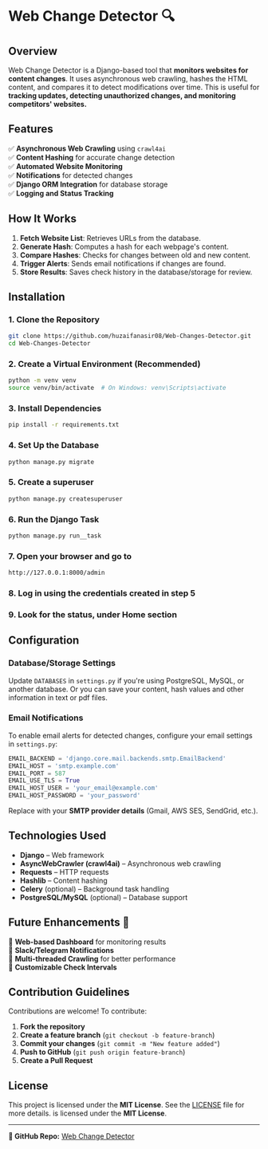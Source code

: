 # Web Change Detector 🔍

## Overview

Web Change Detector is a Django-based tool that **monitors websites for content changes**. It uses asynchronous web crawling, hashes the HTML content, and compares it to detect modifications over time. This is useful for **tracking updates, detecting unauthorized changes, and monitoring competitors' websites.**

## Features

✅ **Asynchronous Web Crawling** using `crawl4ai`\
✅ **Content Hashing** for accurate change detection\
✅ **Automated Website Monitoring**\
✅ **Notifications** for detected changes\
✅ **Django ORM Integration** for database storage\
✅ **Logging and Status Tracking**

## How It Works

1. **Fetch Website List**: Retrieves URLs from the database.
2. **Generate Hash**: Computes a hash for each webpage's content.
3. **Compare Hashes**: Checks for changes between old and new content.
4. **Trigger Alerts**: Sends email notifications if changes are found.
5. **Store Results**: Saves check history in the database/storage for review.

## Installation

### **1. Clone the Repository**

```bash
git clone https://github.com/huzaifanasir08/Web-Changes-Detector.git  
cd Web-Changes-Detector  
```

### **2. Create a Virtual Environment (Recommended)**

```bash
python -m venv venv  
source venv/bin/activate  # On Windows: venv\Scripts\activate  
```

### **3. Install Dependencies**

```bash
pip install -r requirements.txt  
```

### **4. Set Up the Database**

```bash
python manage.py migrate  
```

### **5. Create a superuser**

```bash
python manage.py createsuperuser 
```

### **6. Run the Django Task**

```bash
python manage.py run__task  
```
### **7. Open your browser and go to**

```bash
http://127.0.0.1:8000/admin
```
### **8. Log in using the credentials created in step 5**
### **9. Look for the status, under Home section**



## Configuration

### **Database/Storage Settings**

Update `DATABASES` in `settings.py` if you're using PostgreSQL, MySQL, or another database. Or you can save your content, hash values and other information in text or pdf files.

### **Email Notifications**

To enable email alerts for detected changes, configure your email settings in `settings.py`:

```python
EMAIL_BACKEND = 'django.core.mail.backends.smtp.EmailBackend'  
EMAIL_HOST = 'smtp.example.com'  
EMAIL_PORT = 587  
EMAIL_USE_TLS = True  
EMAIL_HOST_USER = 'your_email@example.com'  
EMAIL_HOST_PASSWORD = 'your_password'  
```

Replace with your **SMTP provider details** (Gmail, AWS SES, SendGrid, etc.).

## Technologies Used

- **Django** – Web framework
- **AsyncWebCrawler (crawl4ai)** – Asynchronous web crawling
- **Requests** – HTTP requests
- **Hashlib** – Content hashing
- **Celery** (optional) – Background task handling
- **PostgreSQL/MySQL** (optional) – Database support

## Future Enhancements 🚀

🔹 **Web-based Dashboard** for monitoring results\
🔹 **Slack/Telegram Notifications**\
🔹 **Multi-threaded Crawling** for better performance\
🔹 **Customizable Check Intervals**

## Contribution Guidelines

Contributions are welcome! To contribute:

1. **Fork the repository**
2. **Create a feature branch** (`git checkout -b feature-branch`)
3. **Commit your changes** (`git commit -m "New feature added"`)
4. **Push to GitHub** (`git push origin feature-branch`)
5. **Create a Pull Request**

## License

This project is licensed under the **MIT License**. See the [LICENSE](LICENSE) file for more details. is licensed under the **MIT License**.

---

**🔗 GitHub Repo:** [Web Change Detector](https://github.com/huzaifanasir08/Web-Changes-Detector)


